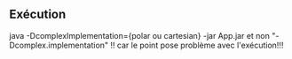 ## Exécution
java -DcomplexImplementation={polar ou cartesian} -jar App.jar
et non "-Dcomplex.implementation" !! car le point pose problème avec l'exécution!!!